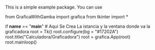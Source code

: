This is a simple example package. You can use

from GraficaWithGamba import grafica
from tkinter import *


if __name__ == "__main__" # Aqui Se Crea La istancia y la ventana donde va la graficadora
    root = Tk()
    root.configure(bg = "#17202A")
    root.title("Calculadora/Graficadora")
    root = grafica.App(root)
    root.mainloop()
